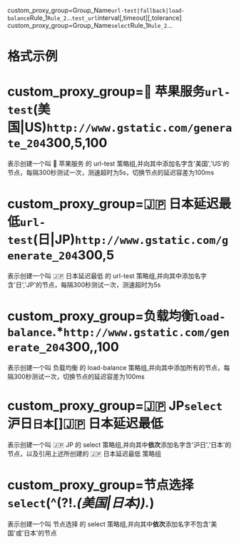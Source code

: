 custom_proxy_group=Group_Name`url-test|fallback|load-balance`Rule_1`Rule_2`...`test_url`interval[,timeout][,tolerance]
custom_proxy_group=Group_Name`select`Rule_1`Rule_2`...
# 格式示例
# custom_proxy_group=🍎 苹果服务`url-test`(美国|US)`http://www.gstatic.com/generate_204`300,5,100
 表示创建一个叫 🍎 苹果服务 的 url-test 策略组,并向其中添加名字含'美国','US'的节点，每隔300秒测试一次，测速超时为5s，切换节点的延迟容差为100ms
# custom_proxy_group=🇯🇵 日本延迟最低`url-test`(日|JP)`http://www.gstatic.com/generate_204`300,5
 表示创建一个叫 🇯🇵 日本延迟最低 的 url-test 策略组,并向其中添加名字含'日','JP'的节点，每隔300秒测试一次，测速超时为5s
# custom_proxy_group=负载均衡`load-balance`.*`http://www.gstatic.com/generate_204`300,,100
 表示创建一个叫 负载均衡 的 load-balance 策略组,并向其中添加所有的节点，每隔300秒测试一次，切换节点的延迟容差为100ms
# custom_proxy_group=🇯🇵 JP`select`沪日`日本`[]🇯🇵 日本延迟最低
 表示创建一个叫 🇯🇵 JP 的 select 策略组,并向其中**依次**添加名字含'沪日','日本'的节点，以及引用上述所创建的 🇯🇵 日本延迟最低 策略组
# custom_proxy_group=节点选择`select`(^(?!.*(美国|日本)).*)
 表示创建一个叫 节点选择 的 select 策略组,并向其中**依次**添加名字不包含'美国'或'日本'的节点
